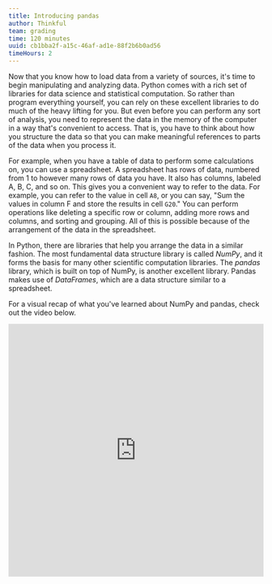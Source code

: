 ```yaml
---
title: Introducing pandas
author: Thinkful
team: grading
time: 120 minutes
uuid: cb1bba2f-a15c-46af-ad1e-88f2b6b0ad56
timeHours: 2
---
```


Now that you know how to load data from a variety of sources, it's time to begin manipulating and analyzing data. Python comes with a rich set of libraries for data science and statistical computation. So rather than program everything yourself, you can rely on these excellent libraries to do much of the heavy lifting for you. But even before you can perform any sort of analysis, you need to represent the data in the memory of the computer in a way that's convenient to access. That is, you have to think about how you structure the data so that you can make meaningful references to parts of the data when you process it.

For example, when you have a table of data to perform some calculations on, you can use a spreadsheet. A spreadsheet has rows of data, numbered from 1 to however many rows of data you have. It also has columns, labeled A, B, C, and so on. This gives you a convenient way to refer to the data. For example, you can refer to the value in cell `A8`, or you can say, "Sum the values in column F and store the results in cell `G20`." You can perform operations like deleting a specific row or column, adding more rows and columns, and sorting and grouping. All of this is possible because of the arrangement of the data in the spreadsheet.

In Python, there are libraries that help you arrange the data in a similar fashion. The most fundamental data structure library is called *NumPy*, and it forms the basis for many other scientific computation libraries. The *pandas* library, which is built on top of NumPy, is another excellent library. Pandas makes use of *DataFrames*, which are a data structure similar to a spreadsheet.

<jupyter notebook-name="python_intro_pandas" course-code="DSBC"></jupyter>

For a visual recap of what you've learned about NumPy and pandas, check out the video below. 

<iframe id="kaltura_player_1590583295" src="https://cdnapisec.kaltura.com/p/2315191/sp/231519100/embedIframeJs/uiconf_id/45331192/partner_id/2315191?iframeembed=true&playerId=kaltura_player_1590583295&entry_id=1_276npbll" width="100%" height="500" allowfullscreen webkitallowfullscreen mozAllowFullScreen allow="autoplay *; fullscreen *; encrypted-media *" frameborder="0"></iframe>

